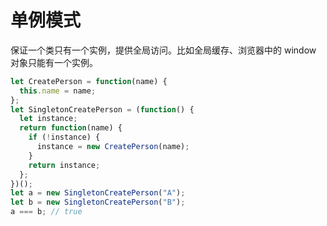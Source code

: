 # 单例模式

保证一个类只有一个实例，提供全局访问。比如全局缓存、浏览器中的 window 对象只能有一个实例。

```js
let CreatePerson = function(name) {
  this.name = name;
};
let SingletonCreatePerson = (function() {
  let instance;
  return function(name) {
    if (!instance) {
      instance = new CreatePerson(name);
    }
    return instance;
  };
})();
let a = new SingletonCreatePerson("A");
let b = new SingletonCreatePerson("B");
a === b; // true
```
